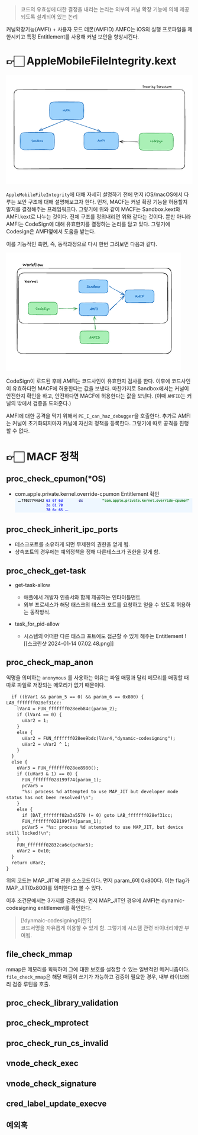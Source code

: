 > 코드의 유효성에 대한 결정을 내리는 논리는 외부의 커널 확장 기능에 의해 제공되도록 설계되어 있는 논리

커널확장기능(AMFI) + 사용자 모드 데몬(AMFID)
AMFC는 iOS의 실행 프로파일을 제한시키고 특정 Entitlement를 사용해 커널 보안을 향상시킨다.

# 👉🏻 AppleMobileFileIntegrity.kext

![img](../property/structure.png)

`AppleMobileFileIntegrity`에 대해 자세히 설명하기 전에 먼저 iOS/macOS에서 다루는 보안 구조에 대해 설명해보고자 한다. 먼저, MACF는 커널 확장 기능을 허용할지 말지를 결정해주는 프레임워크다. 그렇기에 위와 같이 MACF는 Sandbox.kext와 AMFI.kext로 나누는 것이다. 전체 구조를 정의내리면 위와 같다는 것이다. 뿐만 아니라 AMFI는 CodeSign에 대해 유효한지를 결정하는 논리를 담고 있다. 그렇기에 Codesign은 AMFI옆에서 도움을 받는다.

이를 기능적인 측면, 즉, 동작과정으로 다시 한번 그려보면 다음과 같다.

![img](../property/function.png)

CodeSign이 로드된 후에 AMFI는 코드사인이 유효한지 검사를 한다. 이후에 코드사인이 유효하다면 MACF에 허용한다는 값을 보낸다. 마찬가지로 Sandbox에서는 커널이 안전한지 확인을 하고, 안전하다면 MACF에 허용한다는 값을 보낸다. (이때 `AMFID`는 커널의 밖에서 검증을 도와준다.)

AMFI에 대한 공격을 막기 위해서 `PE_I_can_haz_debugger`을 호출한다.
추가로 AMFI는 커널이 초기화되지마자 커널에 자신의 정책을 등록한다.
그렇기에 따로 공격을 진행할 수 없다.

# 👉🏻 MACF 정책

## proc_check_cpumon(\*OS)

- com.apple.private.kernel.override-cpumon Entitlement 확인
  ![img](../property/cpumon.png)

## proc_check_inherit_ipc_ports

- 테스크포트를 소유하게 되면 무제한의 권한을 얻게 됨.
- 상속포트의 경우에는 예외정책을 정해 다른테스크가 권한을 갖게 함.

## proc_check_get-task

- get-task-allow

  - 애플에서 개발자 인증서와 함께 제공하는 인타이틀먼트
  - 외부 프로세스가 해당 태스크의 태스크 포트를 요청하고 얻을 수 있도록 허용하는 동작방식.

- task_for_pid-allow
  - 시스템의 어떠한 다른 태스크 포트에도 접근할 수 있게 해주는 Entitlement
    ![[스크린샷 2024-01-14 07.02.48.png]]

## proc_check_map_anon

익명을 의미하는 `anonymous` 를 사용하는 이유는 파일 매핑과 달리 메모리를 매핑할 때 따로 파일로 저장되는 메모리가 없기 때문이다.

```
  if ((bVar1 && param_5 == 0) && param_6 == 0x800) {
LAB_fffffff028ef31cc:
    lVar4 = FUN_fffffff028eeb84c(param_2);
    if (lVar4 == 0) {
      uVar2 = 1;
    }
    else {
      uVar2 = FUN_fffffff028ee9bdc(lVar4,"dynamic-codesigning");
      uVar2 = uVar2 ^ 1;
    }
  }
  else {
    uVar3 = FUN_fffffff028ee8980();
    if ((uVar3 & 1) == 0) {
      FUN_fffffff028199f74(param_1);
      pcVar5 =
      "%s: process %d attempted to use MAP_JIT but developer mode status has not been resolved!\n";
    }
    else {
      if (DAT_fffffff02a3a5570 != 0) goto LAB_fffffff028ef31cc;
      FUN_fffffff028199f74(param_1);
      pcVar5 = "%s: process %d attempted to use MAP_JIT, but device still locked!\n";
    }
    FUN_fffffff02832ca6c(pcVar5);
    uVar2 = 0x10;
  }
  return uVar2;
}
```

위의 코드는 MAP_JIT에 관한 소스코드이다.
먼저 param_6이 0x800다. 이는 flag가 MAP_JIT(0x800)를 의미한다고 볼 수 있다.

이후 조건문에서는 3가지를 검증한다.
먼저 MAP_JIT인 경우에 AMFI는 dynamic-codesigning entitlement를 확인한다.

> [!dynmaic-codesigning이란?]
> </br>
> 코드서명을 자유롭게 이용할 수 있게 함.
> 그렇기에 시스템 관련 바이너리에만 부여됨.

## file_check_mmap

mmap은 메모리를 획득하여 그에 대한 보호를 설정할 수 있는 일반적인 메커니즘이다.
`file_check_mmap`은 해당 매핑이 쓰기가 가능하고 검증이 필요한 경우, 내부 라이브러리 검증 루틴을 호출.

## proc_check_library_validation

## proc_check_mprotect

## proc_check_run_cs_invalid

## vnode_check_exec

## vnode_check_signature

## cred_label_update_execve

## 예외훅
